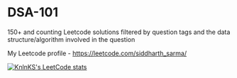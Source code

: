 # DSA-101
150+ and counting Leetcode solutions filtered by question tags and the data structure/algorithm involved in the question

My Leetcode profile - https://leetcode.com/siddharth_sarma/

[![KnlnKS's LeetCode stats](https://leetcode-stats-six.vercel.app/api?username=siddharth_sarma&theme=dark)](https://github.com/KnlnKS/leetcode-stats)
